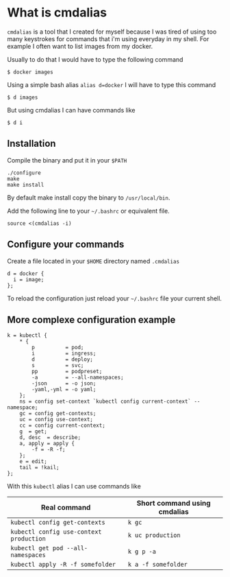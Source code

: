 # What is cmdalias

`cmdalias` is a tool that I created for myself because I was tired of using too many keystrokes for commands that i'm using everyday in my shell. For example I often want to list images from my docker.

Usually to do that I would have to type the following command

```
$ docker images
```

Using a simple bash alias `alias d=docker` I will have to type this command

```
$ d images
```

But using cmdalias I can have commands like 

```
$ d i
```

## Installation

Compile the binary and put it in your `$PATH`

```
./configure
make
make install
```

By default make install copy the binary to `/usr/local/bin`.

Add the following line to your `~/.bashrc` or equivalent file.

```
source <(cmdalias -i)
```

## Configure your commands

Create a file located in your `$HOME` directory named `.cmdalias`

```
d = docker {
  i = image;
};
```

To reload the configuration just reload your `~/.bashrc` file your current shell.

## More complexe configuration example

```
k = kubectl {
    * {
        p          = pod;
        i          = ingress;
        d          = deploy;
        s          = svc;
        pp         = podpreset;
        -a         = --all-namespaces;
        -json      = -o json;
        -yaml,-yml = -o yaml;
    };
    ns = config set-context `kubectl config current-context` --namespace;
    gc = config get-contexts;
    uc = config use-context;
    cc = config current-context;
    g  = get;
    d, desc  = describe;
    a, apply = apply {
        -f = -R -f;
    };
    e = edit;
    tail = !kail;
};
```

With this `kubectl` alias I can use commands like

| Real command | Short command using cmdalias |
| --- | --- |
| `kubectl config get-contexts` | `k gc` |
| `kubectl config use-context production` | `k uc production` |
| `kubectl get pod --all-namespaces` | `k g p -a` |
| `kubectl apply -R -f somefolder` | `k a -f somefolder` |


